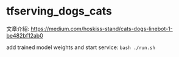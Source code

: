# tfserving_dogs_cats

文章介紹:
https://medium.com/hoskiss-stand/cats-dogs-linebot-1-be482bf12ab0

add trained model weights and start service:
`
bash ./run.sh
`
